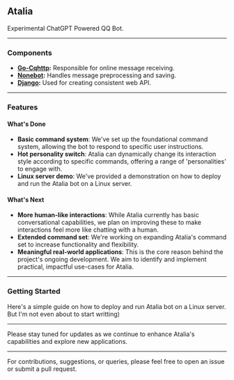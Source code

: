 ## Atalia
Experimental ChatGPT Powered QQ Bot.

---

### Components
* **[Go-Cqhttp](https://github.com/Mrs4s/go-cqhttp):** Responsible for online message receiving.
* **[Nonebot](https://github.com/nonebot/nonebot2):** Handles message preprocessing and saving.
* **[Django](https://github.com/django/django):** Used for creating consistent web API.

---

### Features
#### What's Done
* **Basic command system**: We've set up the foundational command system, allowing the bot to respond to specific user instructions.
* **Hot personality switch**: Atalia can dynamically change its interaction style according to specific commands, offering a range of 'personalities' to engage with.
* **Linux server demo**: We've provided a demonstration on how to deploy and run the Atalia bot on a Linux server.

#### What's Next
* **More human-like interactions**: While Atalia currently has basic conversational capabilities, we plan on improving these to make interactions feel more like chatting with a human.
* **Extended command set**: We're working on expanding Atalia's command set to increase functionality and flexibility.
* **Meaningful real-world applications**: This is the core reason behind the project's ongoing development. We aim to identify and implement practical, impactful use-cases for Atalia.

---

### Getting Started
Here's a simple guide on how to deploy and run Atalia bot on a Linux server.  
But I'm not even about to start writting)

---

Please stay tuned for updates as we continue to enhance Atalia's capabilities and explore new applications.

---

For contributions, suggestions, or queries, please feel free to open an issue or submit a pull request.




